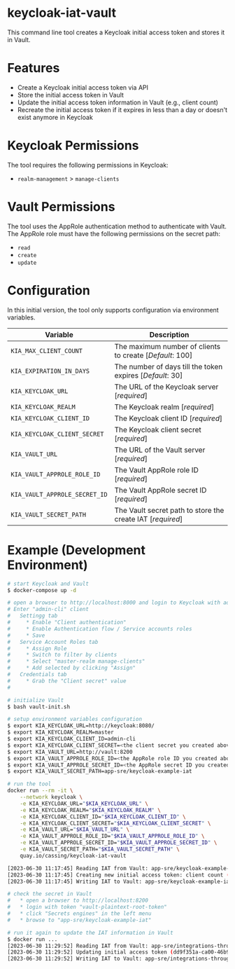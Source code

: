 # keycloak-iat-vault
This command line tool creates a Keycloak initial access token and stores it in Vault.

# Features

* Create a Keycloak initial access token via API
* Store the initial access token in Vault
* Update the initial access token information in Vault (e.g., client count)
* Recreate the initial access token if it expires in less than a day or doesn't exist anymore in Keycloak

# Keycloak Permissions

The tool requires the following permissions in Keycloak:

* `realm-management` > `manage-clients`

# Vault Permissions

The tool uses the AppRole authentication method to authenticate with Vault. The AppRole role must have the following permissions on the secret path:

* `read`
* `create`
* `update`

# Configuration

In this initial version, the tool only supports configuration via environment variables.

| Variable                      | Description                                                |
| ----------------------------- | ---------------------------------------------------------- |
| `KIA_MAX_CLIENT_COUNT`        | The maximum number of clients to create  [*Default*: 100]  |
| `KIA_EXPIRATION_IN_DAYS`      | The number of days till the token expires [*Default*: 30]  |
| `KIA_KEYCLOAK_URL`            | The URL of the Keycloak server [*required*]                |
| `KIA_KEYCLOAK_REALM`          | The Keycloak realm [*required*]                            |
| `KIA_KEYCLOAK_CLIENT_ID`      | The Keycloak client ID [*required*]                        |
| `KIA_KEYCLOAK_CLIENT_SECRET`  | The Keycloak client secret [*required*]                    |
| `KIA_VAULT_URL`               | The URL of the Vault server [*required*]                   |
| `KIA_VAULT_APPROLE_ROLE_ID`   | The Vault AppRole role ID [*required*]                     |
| `KIA_VAULT_APPROLE_SECRET_ID` | The Vault AppRole secret ID [*required*]                   |
| `KIA_VAULT_SECRET_PATH`       | The Vault secret path to store the create IAT [*required*] |

# Example (Development Environment)

```bash
# start Keycloak and Vault
$ docker-compose up -d

# open a browser to http://localhost:8000 and login to Keycloak with admin:admin
# Enter "admin-cli" client
#   Settingg tab
#     * Enable "Client authentication"
#     * Enable Authentication flow / Service accounts roles
#     * Save
#   Service Account Roles tab
#     * Assign Role
#     * Switch to filter by clients
#     * Select "master-realm manage-clients"
#     * Add selected by clicking "Assign"
#   Credentials tab
#     * Grab the "Client secret" value
#

# initialize Vault
$ bash vault-init.sh

# setup environment variables configuration
$ export KIA_KEYCLOAK_URL=http://keycloak:8080/
$ export KIA_KEYCLOAK_REALM=master
$ export KIA_KEYCLOAK_CLIENT_ID=admin-cli
$ export KIA_KEYCLOAK_CLIENT_SECRET=<the client secret you created above>
$ export KIA_VAULT_URL=http://vault:8200
$ export KIA_VAULT_APPROLE_ROLE_ID=<the AppRole role ID you created above>
$ export KIA_VAULT_APPROLE_SECRET_ID=<the AppRole secret ID you created above>
$ export KIA_VAULT_SECRET_PATH=app-sre/keycloak-example-iat

# run the tool
docker run --rm -it \
    --network keycloak \
    -e KIA_KEYCLOAK_URL="$KIA_KEYCLOAK_URL" \
    -e KIA_KEYCLOAK_REALM="$KIA_KEYCLOAK_REALM" \
    -e KIA_KEYCLOAK_CLIENT_ID="$KIA_KEYCLOAK_CLIENT_ID" \
    -e KIA_KEYCLOAK_CLIENT_SECRET="$KIA_KEYCLOAK_CLIENT_SECRET" \
    -e KIA_VAULT_URL="$KIA_VAULT_URL" \
    -e KIA_VAULT_APPROLE_ROLE_ID="$KIA_VAULT_APPROLE_ROLE_ID" \
    -e KIA_VAULT_APPROLE_SECRET_ID="$KIA_VAULT_APPROLE_SECRET_ID" \
    -e KIA_VAULT_SECRET_PATH="$KIA_VAULT_SECRET_PATH" \
    quay.io/cassing/keycloak-iat-vault

[2023-06-30 11:17:45] Reading IAT from Vault: app-sre/keycloak-example-iat
[2023-06-30 11:17:45] Creating new initial access token: client count (100, expiration: 30 days)
[2023-06-30 11:17:45] Writing IAT to Vault: app-sre/keycloak-example-iat

# check the secret in Vault
#   * open a browser to http://localhost:8200
#   * login with token "vault-plaintext-root-token"
#   * click "Secrets engines" in the left menu
#   * browse to "app-sre/keycloak-example-iat"

# run it again to update the IAT information in Vault
$ docker run ...
[2023-06-30 11:29:52] Reading IAT from Vault: app-sre/integrations-throughput/rhidp/test
[2023-06-30 11:29:52] Updating initial access token (dd9f351a-ca00-46b9-8
[2023-06-30 11:29:52] Writing IAT to Vault: app-sre/integrations-throughput/rhidp/test
```

